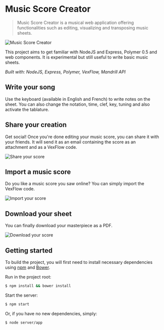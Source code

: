 # Music Score Creator

> Music Score Creator is a musical web application offering functionalities such as editing, visualizing and transposing music sheets.

![Music Score Creator](http://francoischalifour.com/img/illustrations/musicscore-creator/main.jpg)

This project aims to get familiar with NodeJS and Express, Polymer 0.5 and web components. It is experimental but still useful to write basic music sheets.

*Built with: NodeJS, Express, Polymer, VexFlow, Mandrill API*

## Write your song

Use the keyboard (available in English and French) to write notes on the sheet. You can also change the notation, time, clef, key, tuning and also activate the tablature.

## Share your creation

Get social! Once you're done editing your music score, you can share it with your friends. It will send it as an email containing the score as an attachment and as a VexFlow code.

![Share your score](http://francoischalifour.com/img/illustrations/musicscore-creator/share.png)

## Import a music score

Do you like a music score you saw online? You can simply import the VexFlow code.

![Import your score](http://francoischalifour.com/img/illustrations/musicscore-creator/import.png)

## Download your sheet

You can finally download your masterpiece as a PDF.

![Download your score](http://francoischalifour.com/img/illustrations/musicscore-creator/download.png)

## Getting started
To build the project, you will first need to install necessary dependencies using [npm](http://npmjs.org) and [Bower](http://bower.io).

Run in the project root:

```sh
$ npm install && bower install
```

Start the server:

```sh
$ npm start
```

Or, if you have no new dependencies, simply:

```sh
$ node server/app
```
